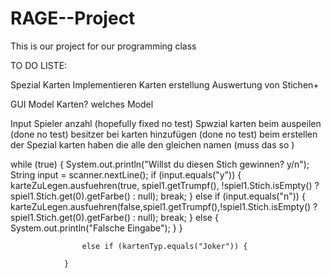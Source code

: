 # RAGE--Project
This is our project for our programming class


TO DO LISTE:

Spezial Karten Implementieren 
    Karten erstellung
    Auswertung von Stichen+


GUI
    Model Karten?
    welches Model




Input Spieler anzahl (hopefully fixed no test)
Spwzial karten beim auspeilen (done no test)
besitzer bei karten hinzufügen (done no test) 
beim erstellen der Spezial karten haben die alle den gleichen namen (muss das so )

while (true) {
                        System.out.println("Willst du diesen Stich gewinnen? y/n");
                        String input = scanner.nextLine();
                        if (input.equals("y")) {
                            karteZuLegen.ausfuehren(true, spiel1.getTrumpf(), !spiel1.Stich.isEmpty() ? spiel1.Stich.get(0).getFarbe() : null);
                            break;
                        } else if (input.equals("n")) {
                            karteZuLegen.ausfuehren(false,spiel1.getTrumpf(),!spiel1.Stich.isEmpty() ? spiel1.Stich.get(0).getFarbe() : null);
                            break;
                        } else {
                            System.out.println("Falsche Eingabe");
                        }
                    }

                    else if (kartenTyp.equals("Joker")) {
                    
                } 